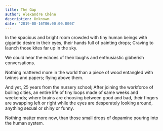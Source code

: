 ```yaml
---
title: The Gap
author: Alexandre Chêne
description: Unknown
date: '2019-08-16T06:00:00.000Z'
---
```

In the spacious and bright room crowded with tiny human beings with gigantic desire in their eyes, their hands full of painting drops; Craving to launch those kites far up in the sky. 

We could hear the echoes of their laughs and enthusiastic gibberish conversations.

Nothing mattered more in the world than a piece of wood entangled with twines and papers; flying above them.

And yet, 25 years from the nursery school; After joining the workforce of boiling cities, an entire life of tiny loops made of same weeks and weekends; where brains are choosing between good and bad, their fingers are swapping left or right while the eyes are desperately looking around, anything sexual or shiny or funny.

Nothing matter more now, than those small drops of dopamine pouring into the human system.
